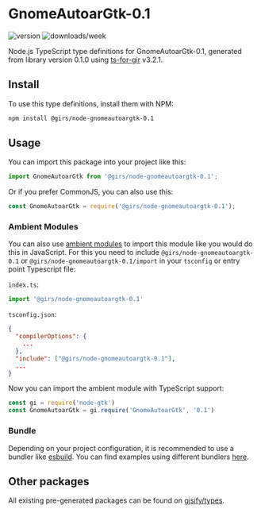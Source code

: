 
# GnomeAutoarGtk-0.1

![version](https://img.shields.io/npm/v/@girs/node-gnomeautoargtk-0.1)
![downloads/week](https://img.shields.io/npm/dw/@girs/node-gnomeautoargtk-0.1)


Node.js TypeScript type definitions for GnomeAutoarGtk-0.1, generated from library version 0.1.0 using [ts-for-gir](https://github.com/gjsify/ts-for-gir) v3.2.1.


## Install

To use this type definitions, install them with NPM:
```bash
npm install @girs/node-gnomeautoargtk-0.1
```

## Usage

You can import this package into your project like this:
```ts
import GnomeAutoarGtk from '@girs/node-gnomeautoargtk-0.1';
```

Or if you prefer CommonJS, you can also use this:
```ts
const GnomeAutoarGtk = require('@girs/node-gnomeautoargtk-0.1');
```

### Ambient Modules

You can also use [ambient modules](https://github.com/gjsify/ts-for-gir/tree/main/packages/cli#ambient-modules) to import this module like you would do this in JavaScript.
For this you need to include `@girs/node-gnomeautoargtk-0.1` or `@girs/node-gnomeautoargtk-0.1/import` in your `tsconfig` or entry point Typescript file:

`index.ts`:
```ts
import '@girs/node-gnomeautoargtk-0.1'
```

`tsconfig.json`:
```json
{
  "compilerOptions": {
    ...
  },
  "include": ["@girs/node-gnomeautoargtk-0.1"],
  ...
}
```

Now you can import the ambient module with TypeScript support: 

```ts
const gi = require('node-gtk')
const GnomeAutoarGtk = gi.require('GnomeAutoarGtk', '0.1')
```


### Bundle

Depending on your project configuration, it is recommended to use a bundler like [esbuild](https://esbuild.github.io/). You can find examples using different bundlers [here](https://github.com/gjsify/ts-for-gir/tree/main/examples).

## Other packages

All existing pre-generated packages can be found on [gjsify/types](https://github.com/gjsify/types).

